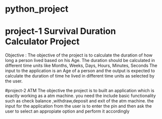 # python_project
# project-1 Survival Duration Calculator Project 
Objective :
The objective of the project is to calculate the duration of how long a person lived based on his Age.
The duration should be calculated in different time units like Months, Weeks, Days, Hours, Minutes, Seconds
The input to the application is an Age of a person and the output is expected to calculate the duration of
time he lived in different time units as selected by the user.

#project-2 ATM
The objective the project is to built an application which  is exactly working as a atm machine.
you need  the include basic functionality such  as check balance ,withdraw,deposit  and exit  of the atm machine. 
the input  for the application from  the user  is to enter  the pin  and then  ask the  user to select an appropiate  option  and  perform  it  accordingly
